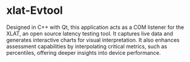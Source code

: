 # xlat-Evtool
Designed in C++ with Qt, this application acts as a COM listener for the XLAT, an open source latency testing tool. It captures live data and generates interactive charts for visual interpretation. It also enhances assessment capabilities by interpolating critical metrics, such as percentiles, offering deeper insights into device performance.
